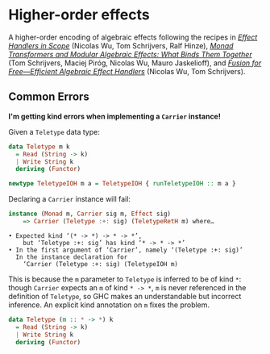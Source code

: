 # Higher-order effects

A higher-order encoding of algebraic effects following the recipes in _[Effect Handlers in Scope][]_ (Nicolas Wu, Tom Schrijvers, Ralf Hinze), _[Monad Transformers and Modular Algebraic Effects: What Binds Them Together][]_ (Tom Schrijvers, Maciej Piróg, Nicolas Wu, Mauro Jaskelioff), and _[Fusion for Free—Efficient Algebraic Effect Handlers][]_ (Nicolas Wu, Tom Schrijvers).

[Effect Handlers in Scope]: http://www.cs.ox.ac.uk/people/nicolas.wu/papers/Scope.pdf
[Monad Transformers and Modular Algebraic Effects: What Binds Them Together]: http://www.cs.kuleuven.be/publicaties/rapporten/cw/CW699.pdf
[Fusion for Free—Efficient Algebraic Effect Handlers]: https://people.cs.kuleuven.be/~tom.schrijvers/Research/papers/mpc2015.pdf

## Common Errors

**I'm getting kind errors when implementing a `Carrier` instance!**

Given a `Teletype` data type:

```haskell
data Teletype m k
  = Read (String -> k)
  | Write String k
  deriving (Functor)

newtype TeletypeIOH m a = TeletypeIOH { runTeletypeIOH :: m a }
```

Declaring a `Carrier` instance will fail:

```haskell
instance (Monad m, Carrier sig m, Effect sig)
    => Carrier (Teletype :+: sig) (TeletypeRetH m) where…
```

```
• Expected kind ‘(* -> *) -> * -> *’,
    but ‘Teletype :+: sig’ has kind ‘* -> * -> *’
• In the first argument of ‘Carrier’, namely ‘(Teletype :+: sig)’
  In the instance declaration for
    ‘Carrier (Teletype :+: sig) (TeletypeIOH m)
```

This is because the `m` parameter to `Teletype` is inferred to be of kind `*`:
though `Carrier` expects an `m` of kind `* -> *`, `m` is never referenced in
the definition of `Teletype`, so GHC makes an understandable but incorrect inference.
An explicit kind annotation on `m` fixes the problem.

```haskell
data Teletype (m :: * -> *) k
  = Read (String -> k)
  | Write String k
  deriving (Functor)

```
